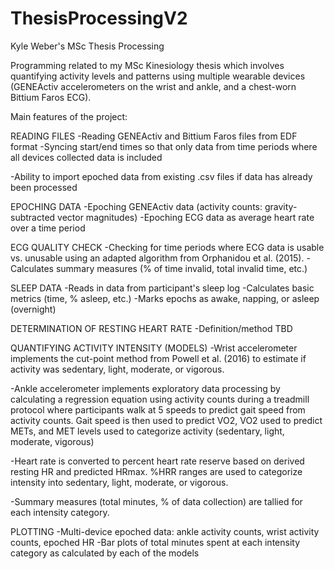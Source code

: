 # ThesisProcessingV2
Kyle Weber's MSc Thesis Processing

Programming related to my MSc Kinesiology thesis which involves quantifying activity levels and patterns using
multiple wearable devices (GENEActiv accelerometers on the wrist and ankle, and a chest-worn Bittium Faros ECG). 

Main features of the project:

READING FILES
  -Reading GENEActiv and Bittium Faros files from EDF format
  -Syncing start/end times so that only data from time periods where all devices collected data is included
  
  -Ability to import epoched data from existing .csv files if data has already been processed

EPOCHING DATA
  -Epoching GENEActiv data (activity counts: gravity-subtracted vector magnitudes)
  -Epoching ECG data as average heart rate over a time period

ECG QUALITY CHECK
  -Checking for time periods where ECG data is usable vs. unusable using an adapted algorithm from Orphanidou et al. (2015).
  -Calculates summary measures (% of time invalid, total invalid time, etc.)

SLEEP DATA
  -Reads in data from participant's sleep log
  -Calculates basic metrics (time, % asleep, etc.)
  -Marks epochs as awake, napping, or asleep (overnight)
  
DETERMINATION OF RESTING HEART RATE
  -Definition/method TBD
  
QUANTIFYING ACTIVITY INTENSITY (MODELS)
  -Wrist accelerometer implements the cut-point method from Powell et al. (2016) to estimate if activity was sedentary, 
   light, moderate, or vigorous.
   
  -Ankle accelerometer implements exploratory data processing by calculating a regression equation using activity counts
   during a treadmill protocol where participants walk at 5 speeds to predict gait speed from activity counts. Gait speed 
   is then used to predict VO2, VO2 used to predict METs, and MET levels used to categorize activity (sedentary, light, 
   moderate, vigorous)
   
  -Heart rate is converted to percent heart rate reserve based on derived resting HR and predicted HRmax. %HRR ranges are
   used to categorize intensity into sedentary, light, moderate, or vigorous.
   
   -Summary measures (total minutes, % of data collection) are tallied for each intensity category.

PLOTTING
-Multi-device epoched data: ankle activity counts, wrist activity counts, epoched HR
-Bar plots of total minutes spent at each intensity category as calculated by each of the models
   

